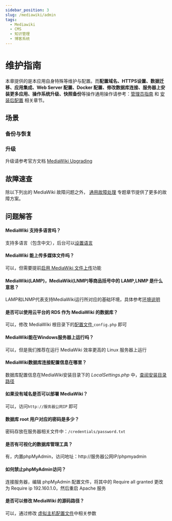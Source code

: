 ```yaml
---
sidebar_position: 3
slug: /mediawiki/admin
tags:
  - Mediawiki
  - CMS
  - 知识管理
  - 博客系统
---
```


# 维护指南

本章提供的是本应用自身特殊等维护与配置。而**配置域名、HTTPS设置、数据迁移、应用集成、Web Server 配置、Docker 配置、修改数据库连接、服务器上安装更多应用、操作系统升级、快照备份**等操作通用操作请参考：[管理员指南](../administrator) 和 [安装后配置](../installation/setup/) 相关章节。

## 场景

### 备份与恢复

### 升级

升级请参考官方文档 [MediaWiki Upgrading](https://www.mediawiki.org/wiki/Manual:Upgrading/zh)

## 故障速查

除以下列出的 MediaWiki 故障问题之外， [通用故障处理](../troubleshooting) 专题章节提供了更多的故障方案。 


## 问题解答

#### MediaWiki 支持多语言吗？

支持多语言（包含中文），后台可以[设置语言](../mediawiki#setlang)

#### MediaWiki 能上传多媒体文件吗？

可以，但需要提前[启用 MediaWiki 文件上传](../mediawiki#upload)功能

#### MediaWiki(LAMP)，MediaWiki(LNMP)等商品括号中的 LAMP,LNMP 是什么意思？

LAMP和LNMP代表支持MediaWiki运行所对应的基础环境，具体参考[环境说明](./runtime/php)

#### 是否可以使用云平台的 RDS 作为 MediaWiki 的数据库？

可以，修改 MediaWiki 根目录下的[配置文件 ](../mediawiki#path)`config.php` 即可

#### MediaWiki能在Windows服务器上运行吗？

可以，但是我们推荐在运行 MediaWiki 效率更高的 Linux 服务器上运行

#### MediaWiki数据库连接配置信息在哪里？

数据库配置信息在MediaWiki安装目录下的 *LocalSettings.php* 中，[查阅安装目录路径](../mediawiki#path)

#### 如果没有域名是否可以部署 MediaWiki？

可以，访问`http://服务器公网IP` 即可

#### 数据库 root 用户对应的密码是多少？

密码存放在服务器相关文件中：`/credentials/password.txt`

#### 是否有可视化的数据库管理工具？

有，内置phpMyAdmin，访问地址：http://服务器公网IP/phpmyadmin

#### 如何禁止phpMyAdmin访问？

连接服务器，编辑 phpMyAdmin 配置文件，将其中的 Require all granted 更改为 Require ip 192.160.1.0，然后重启 Apache 服务

#### 是否可以修改 MediaWiki 的源码路径？

可以，通过修改 [虚拟主机配置文件](../apache#virtualHost)中相关参数